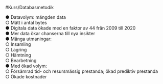 #Kurs/Databasmetodik 

● Datavolym: mängden data  
	○ Mätt i antal bytes  
● Digitala data ökade med en faktor av 44 från 2009 till 2020  
● Mer data ökar chanserna till nya insikter  
● Många utmaningar:  
	○ Insamling  
	○ Lagring  
	○ Hämtning  
	○ Bearbetning  
● Med ökad volym:  
	○ Försämrad tid- och resursmässig prestanda; ökad prediktiv prestanda  
	○ Ökade kostnader